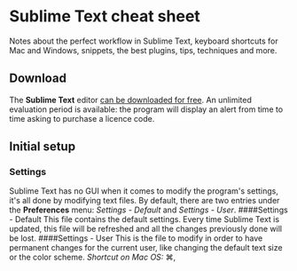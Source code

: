 # Sublime Text cheat sheet
Notes about the perfect workflow in Sublime Text, keyboard shortcuts for Mac and Windows, snippets, the best plugins, tips, techniques and more.

## Download
The **Sublime Text** editor [can be downloaded for free](http://www.sublimetext.com/). An unlimited evaluation period is available: the program will display an alert from time to time asking to purchase a licence code.

## Initial setup
### Settings
Sublime Text has no GUI when it comes to modify the program's settings, it's all done by modifying text files. By default, there are two entries under the **Preferences** menu: 
*Settings - Default* and *Settings - User*.
####Settings - Default
This file contains the default settings. Every time Sublime Text is updated, this file will be refreshed and all the changes previously done will be lost.
####Settings - User
This is the file to modify in order to have permanent changes for the current user, like changing the default text size or the color scheme.
*Shortcut on Mac OS:* ⌘,

